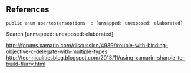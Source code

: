 


## References

	public enum ubertestersoptions  : [unmapped: unexposed: elaborated] 

Search [unmapped: unexposed: elaborated]

http://forums.xamarin.com/discussion/4989/trouble-with-binding-objective-c-delegate-with-multiple-types
http://technicalitiesblog.blogspot.com/2013/11/using-xamarin-sharpie-to-build-flurry.html

